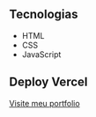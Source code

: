 ## Tecnologias
* HTML
* CSS
* JavaScript

## Deploy Vercel

[Visite meu portfolio](https://portfolio-kari-atilio.vercel.app/)
